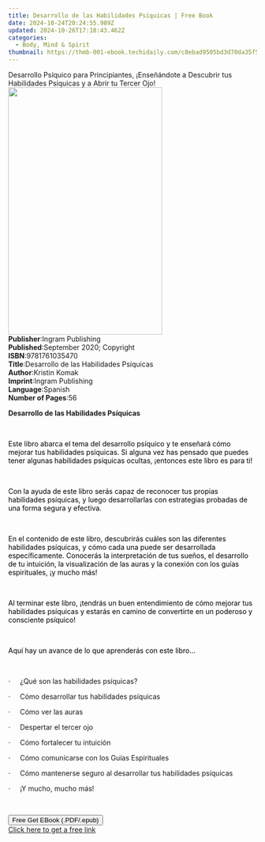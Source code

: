 ```yaml
---
title: Desarrollo de las Habilidades Psíquicas | Free Book
date: 2024-10-24T20:24:55.989Z
updated: 2024-10-26T17:18:43.462Z
categories:
  - Body, Mind & Spirit
thumbnail: https://thmb-001-ebook.techidaily.com/c8ebad9505bd3d70da35f5d5427977f42082b66f67c0adac5f5d86d011ed0244.jpg
---
```

<main id="book-container">
  <div class="flex flex-col">
    <div class="book-brief flex-1 py-6 px-4 sm:p-6 md:py-10 md:px-8">
      <!-- brief-->
      <div class="book-brief-main">
        Desarrollo Psíquico para Principiantes, ¡Enseñándote a Descubrir tus
        Habilidades Psíquicas y a Abrir tu Tercer Ojo!
      </div>
    </div>
    <div
      class="book-meta-info flex-1 grid gap-4 col-start-1 col-end-3 row-start-1 sm:mb-6 sm:grid-cols-4 lg:gap-6 lg:col-start-2 lg:row-end-6 lg:row-span-6 lg:mb-0"
    >
      <div
        class="book-meta-info-left place-content-center mt-4 p-4 text-sm leading-6 col-start-2 col-span-2 dark:text-slate-400"
      >
        <img
          class="w-full h-500 object-cover rounded-lg sm:h-255 sm:col-span-2 lg:col-span-full"
          src="https://img-001-ebook.techidaily.com/b3bea4648697c623cb05789995cad624f3d84590d54d8bbbd5fc2f798804d2f7.jpg"
          alt=""
          width="312"
          height="500"
        />
      </div>
      <div
        class="book-meta-info-right mt-2 col-start-1 row-start-2 col-span-3 self-center"
      >
        <!-- meta data  -->
        <div class="flex flex-col px-4 md:px-8">
          <div class="flex-1">
            <strong>Publisher</strong>:<span class="px-2"
              >Ingram Publishing</span
            >
          </div>
          <div class="flex-1">
            <strong>Published</strong>:<span class="px-2"
              >September 2020; Copyright</span
            >
          </div>
          <div class="flex-1">
            <strong>ISBN</strong>:<span class="px-2">9781761035470</span>
          </div>
          <div class="flex-1">
            <strong>Title</strong>:<span class="px-2"
              >Desarrollo de las Habilidades Psíquicas</span
            >
          </div>
          <div class="flex-1">
            <strong>Author</strong>:<span class="px-2">Kristin Komak</span>
          </div>
          <div class="flex-1">
            <strong>Imprint</strong>:<span class="px-2">Ingram Publishing</span>
          </div>
          <div class="flex-1">
            <strong>Language</strong>:<span class="px-2">Spanish</span>
          </div>
          <div class="flex-1">
            <strong>Number of Pages</strong>:<span class="px-2">56</span>
          </div>
        </div>
      </div>
    </div>
    <div class="book-description flex-1 py-6 px-4 sm:p-6 md:py-10 md:px-8">
      <div class="book-description-main">
        <div accordion-content="" id="description">
          <p class="ql-align-center">
            <strong style="color: rgb(28, 28, 28)"
              >Desarrollo de las Habilidades Psíquicas</strong
            >
          </p>
          <p><br /></p>
          <p class="ql-align-justify">
            <span style="color: windowtext"
              >Este libro abarca el tema del desarrollo psíquico y te enseñará
              cómo mejorar tus habilidades psíquicas. Si alguna vez has pensado
              que puedes tener algunas habilidades psíquicas ocultas, ¡entonces
              este libro es para ti!</span
            >
          </p>
          <p class="ql-align-justify"><br /></p>
          <p class="ql-align-justify">
            <span style="color: windowtext"
              >Con la ayuda de este libro serás capaz de reconocer tus propias
              habilidades psíquicas, y luego desarrollarlas con estrategias
              probadas de una forma segura y efectiva.</span
            >
          </p>
          <p class="ql-align-justify"><br /></p>
          <p class="ql-align-justify">
            <span style="color: windowtext"
              >En el contenido de este libro, descubrirás cuáles son las
              diferentes habilidades psíquicas, y cómo cada una puede ser
              desarrollada específicamente. Conocerás la interpretación de tus
              sueños, el desarrollo de tu intuición, la visualización de las
              auras y la conexión con los guías espirituales, ¡y mucho
              más!</span
            >
          </p>
          <p class="ql-align-justify"><br /></p>
          <p class="ql-align-justify">
            <span style="color: windowtext"
              >Al terminar este libro, ¡tendrás un buen entendimiento de cómo
              mejorar tus habilidades psíquicas y estarás en camino de
              convertirte en un poderoso y consciente psíquico!</span
            >
          </p>
          <p class="ql-align-justify"><br /></p>
          <p class="ql-align-justify">
            <span style="color: windowtext"
              >Aquí hay un avance de lo que aprenderás con este libro...</span
            >
          </p>
          <p class="ql-align-justify"><br /></p>
          <p class="ql-align-justify">
            ·&nbsp;&nbsp;&nbsp;&nbsp;&nbsp;¿Qué son las habilidades psíquicas?
          </p>
          <p class="ql-align-justify">
            ·&nbsp;&nbsp;&nbsp;&nbsp;&nbsp;Cómo desarrollar tus habilidades
            psíquicas
          </p>
          <p class="ql-align-justify">
            ·&nbsp;&nbsp;&nbsp;&nbsp;&nbsp;Cómo ver las auras
          </p>
          <p class="ql-align-justify">
            ·&nbsp;&nbsp;&nbsp;&nbsp;&nbsp;Despertar el tercer ojo
          </p>
          <p class="ql-align-justify">
            ·&nbsp;&nbsp;&nbsp;&nbsp;&nbsp;Cómo fortalecer tu intuición
          </p>
          <p class="ql-align-justify">
            ·&nbsp;&nbsp;&nbsp;&nbsp;&nbsp;Cómo comunicarse con los Guías
            Espirituales
          </p>
          <p class="ql-align-justify">
            ·&nbsp;&nbsp;&nbsp;&nbsp;&nbsp;Cómo mantenerse seguro al desarrollar
            tus habilidades psíquicas
          </p>
          <p class="ql-align-justify">
            ·&nbsp;&nbsp;&nbsp;&nbsp;&nbsp;¡Y mucho, mucho más!
          </p>
          <p><br /></p>
        </div>
        <div class="accordion-fader"></div>
      </div>
    </div>
    <div class="book-excerpts flex-1 py-6 px-4 sm:p-6 md:py-10 md:px-8"></div>
    <div
      class="book-about-author flex-1 py-6 px-4 sm:p-6 md:py-10 md:px-8"
    ></div>
    <div class="book-free-get flex-1 py-6 px-4 sm:p-6 md:py-10 md:px-8">
      <button
        id="btn-free-get"
        class="bg-blue-500 hover:bg-blue-700 text-white font-bold py-2 px-4 rounded"
      >
        Free Get EBook (.PDF/.epub)
      </button>
      <div id="countdown-display" class="px-2 text-lg mt-2"></div>
      <a
        id="free-link"
        class="hidden bg-blue-500 hover:bg-blue-700 text-white font-bold py-2 px-4 rounded"
        href="https://www.ebooks.com/en-us/book/210127780/desarrollo-de-las-habilidades-ps-quicas/kristin-komak/"
        target="_blank"
        >Click here to get a free link</a
      >
    </div>
    <script>
      let countdownTime = 0;
      let countdownInterval = null;
      document
        .getElementById('btn-free-get')
        .addEventListener('click', startCountdown);
      function startCountdown() {
        countdownTime = new Date().getTime() + 60000 * 3;
        countdownInterval = setInterval(updateCountdown, 1000);
        document.getElementById('btn-free-get').disabled = true;
        document
          .getElementById('btn-free-get')
          .classList.add('bg-gray-500', 'cursor-not-allowed');
      }
      function updateCountdown() {
        let currentTime = new Date().getTime();
        let timeLeft = countdownTime - currentTime;
        let secondsLeft = Math.floor(timeLeft / 1000);
        document.getElementById('countdown-display').innerHTML =
          `Remaining time: ${secondsLeft} seconds.`;
        if (secondsLeft <= 0) {
          clearInterval(countdownInterval);
          document.getElementById('btn-free-get').classList.add('hidden');
          document.getElementById('free-link').classList.remove('hidden');
          document.getElementById('countdown-display').innerHTML = '';
        }
      }
    </script>
  </div>
</main>

<ins class="adsbygoogle"
      style="display:block"
      data-ad-client="ca-pub-7571918770474297"
      data-ad-slot="8358498916"
      data-ad-format="auto"
      data-full-width-responsive="true"></ins>
    
